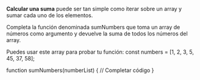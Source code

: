 **Calcular una suma** puede ser tan simple como iterar sobre un array y sumar cada uno de los elementos.

Completa la función denominada sumNumbers que toma un array de números como argumento y devuelve la suma de todos los números del array.

Puedes usar este array para probar tu función:
const numbers = [1, 2, 3, 5, 45, 37, 58];

function sumNumbers(numberList) {
  // Completar código
}
